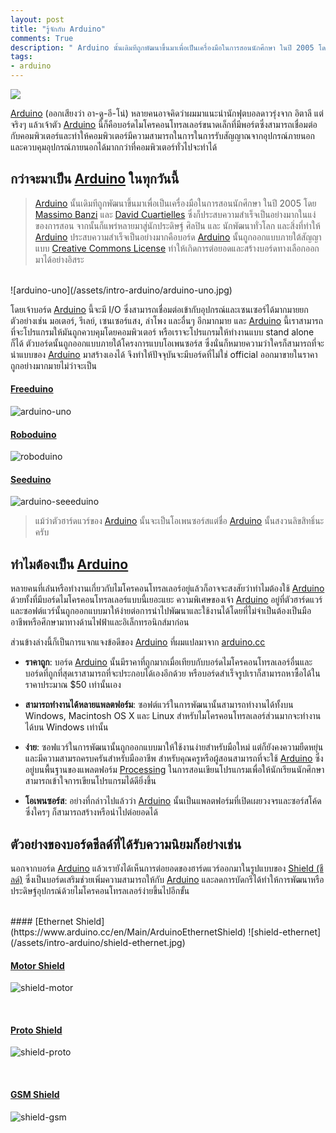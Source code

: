 ```yaml
---
layout: post
title: "รู้จักกับ Arduino"
comments: True
description: " Arduino นั้นเดิมทีถูกพัฒนาขึ้นมาเพื่อเป็นเครื่องมือในการสอนนักศึกษา ในปี 2005 โดย Massimo Banzi และ David Cuartielles ซึ่งก็ประสบความสำเร็จเป็นอย่างมากในแง่ของการสอน จากนั้นก็แพร่หลายมาสู่นักประดิษฐ์ ศิลปิน และ นักพัฒนาทั่วโลก"
tags:
- arduino
---
```


<a href="{{ page.url }}"><img src="/assets/intro-arduino/arduino-logo.jpg" /></a>
<!--more-->

[Arduino](https://www.arduino.cc/) (ออกเสียงว่า อา-ดู-อี-โน่) หลายคนอาจคิดว่าผมมาแนะนำนักฟุตบอลดาวรุ่งจาก อิตาลี แต่จริงๆ แล้วเจ้าตัว [Arduino](https://www.arduino.cc/) นี้ก็คือบอร์ดไมโครคอนโทรลเลอร์ขนาดเล็กที่มีพอร์ตซึ่งสามารถเชื่อมต่อกับคอมพิวเตอร์และทำให้คอมพิวเตอร์มีความสามารถในการในการรับสัญญาณจากอุปกรณ์ภายนอกและควบคุมอุปกรณ์ภายนอกได้มากกว่าที่คอมพิวเตอร์ทั่วไปจะทำได้

## กว่าจะมาเป็น [Arduino](https://www.arduino.cc/) ในทุกวันนี้
> [Arduino](https://www.arduino.cc/) นั้นเดิมทีถูกพัฒนาขึ้นมาเพื่อเป็นเครื่องมือในการสอนนักศึกษา ในปี 2005 โดย [Massimo Banzi](http://www.massimobanzi.com/) และ [David Cuartielles](https://twitter.com/dcuartielles) ซึ่งก็ประสบความสำเร็จเป็นอย่างมากในแง่ของการสอน จากนั้นก็แพร่หลายมาสู่นักประดิษฐ์ ศิลปิน และ นักพัฒนาทั่วโลก
และสิ่งที่ทำให้ [Arduino](https://www.arduino.cc/) ประสบความสำเร็จเป็นอย่างมากคือบอร์ด [Arduino](https://www.arduino.cc/) นั้นถูกออกแบบภายใต้สัญญาแบบ [Creative Commons License](http://creativecommons.org/) ทำให้เกิดการต่อยอดและสร้างบอร์ดทางเลือกออกมาได้อย่างอิสระ

<br/>
![arduino-uno](/assets/intro-arduino/arduino-uno.jpg)
<br/>

โดยเจ้าบอร์ด [Arduino](https://www.arduino.cc/) นี้จะมี I/O ซึ่งสามารถเชื่อมต่อเข้ากับอุปกรณ์และเซนเซอร์ได้มากมายยกตัวอย่างเช่น มอเตอร์, รีเลย์, เซนเซอร์แสง, ลำโพง และอื่นๆ อีกมากมาย
และ [Arduino](https://www.arduino.cc/) นี้เราสามารถที่จะโปรแกรมให้มันถูกควบคุมโดยคอมพิวเตอร์ หรือเราจะโปรแกรมให้ทำงานแบบ stand alone ก็ได้
ตัวบอร์ดนั้นถูกออกแบบภายใต้โครงการแบบโอเพนซอร์ส ซึ่งนั่นก็หมายความว่าใครก็สามารถที่จะนำแบบของ [Arduino](https://www.arduino.cc/) มาสร้างเองได้ จึงทำให้ปัจจุบันจะมีบอร์ดที่ไม่ใช่ official ออกมาขายในราคาถูกอย่างมากมายไม่ว่าจะเป็น

#### [Freeduino](http://www.freeduino.org/freeduino_open_designs.html)
![arduino-uno](/assets/intro-arduino/arduino-freeduino.jpg)
<br/>

#### [Roboduino](https://en.wikipedia.org/wiki/File:DFRobot_Arduino.jpg)
![roboduino](/assets/intro-arduino/arduino-roboduino.jpg)
<br/>

#### [Seeduino](http://www.seeedstudio.com/wiki/Seeeduino_v3.0)
![arduino-seeeduino](/assets/intro-arduino/arduino-seeeduino.jpg)
<br/>

> แม้ว่าตัวฮาร์ดแวร์ของ [Arduino](https://www.arduino.cc/) นั้นจะเป็นโอเพนซอร์สแต่ชื่อ [Arduino](https://www.arduino.cc/) นั้นสงวนลิขสิทธิ์นะครับ


## ทำไมต้องเป็น [Arduino](https://www.arduino.cc/)
หลายคนที่เล่่นหรือทำงานเกี่ยวกับไมโครคอนโทรลเลอร์อยู่แล้วก็อาจจะสงสัยว่าทำไมต้องใช้ [Arduino](https://www.arduino.cc/) ด้วยทั้งที่มีบอร์ดไมโครคอนโทรลเลอร์แบบนี้เยอะแยะ
ความพิเศษของเจ้า [Arduino](https://www.arduino.cc/) อยู่ที่ตัวฮาร์ดแวร์และซอฟต์แวร์นั้นถูกออกแบบมาให้ง่ายต่อการนำไปพัฒนาและใช้งานได้โดยที่ไม่จำเป็นต้องเป็นมืออาชีพหรือศึกษามาทางด้านไฟฟ้าและอิเล็กทรอนิกส์มาก่อน

ส่วนข้างล่างนี้ก็เป็นการแจกแจงข้อดีของ [Arduino](https://www.arduino.cc/) ที่ผมแปลมาจาก [arduino.cc](http://www.arduino.cc/en/Guide/Introduction)

- <strong>ราคาถูก</strong>: บอร์ด [Arduino](https://www.arduino.cc/) นั้นมีราคาที่ถูกมากเมื่อเทียบกับบอร์ดไมโครคอนโทรลเลอร์อื่นและบอร์ดที่ถูกที่สุดเราสามารถที่จะประกอบได้เองอีกด้วย หรือบอร์ดสำเร็จรูปเราก็สามารถหาซื้อได้ในราคาประมาณ $50 เท่านั้นเอง

- <strong>สามารถทำงานได้หลายแพลตฟอร์ม</strong>: ซอฟต์แวร์ในการพัฒนานั้นสามารถทำงานได้ทั้งบน Windows, Macintosh OS X และ Linux สำหรับไมโครคอนโทรลเลอร์ส่วนมากจะทำงานได้บน Windows เท่านั้น

- <strong>ง่าย</strong>: ซอฟแวร์ในการพัฒนานั้นถูกออกแบบมาให้ใช้งานง่ายสำหรับมือใหม่ แต่ก็ยังคงความยืดหยุ่นและมีความสามรถครบครันสำหรับมืออาชีพ สำหรับคุณครูหรือผู้สอนสามารถที่จะใช้ [Arduino](https://www.arduino.cc/) ซึ่งอยู่บนพื้นฐานของแพลตฟอร์ม [Processing](https://processing.org/) ในการสอนเขียนโปรแกรมเพื่อให้นักเรียนนักศึกษาสามารถเข้าใจการเขียนโปรแกรมได้ดียิ่งขึ้น

- <strong>โอเพนซอร์ส</strong>: อย่างที่กล่าวไปแล้วว่า [Arduino](https://www.arduino.cc/) นั้นเป็นแพลตฟอร์มที่เปิดเผยวงจรและซอร์สโค้ดซึ่งใครๆ ก็สามารถสร้างหรือนำไปต่อยอดได้


## ตัวอย่างของบอร์ดชีลด์ที่ได้รับความนิยมก็อย่างเช่น
นอกจากบอร์ด [Arduino](https://www.arduino.cc/) แล้วเรายังได้เห็นการต่อยอดของฮาร์ดแวร์ออกมาในรูปแบบของ [Shield (ชีลด์)](https://www.arduino.cc/en/Main/Products)  ซึ่งเป็นบอร์ดเสริมช่วยเพิ่มความสามารถให้กับ [Arduino](https://www.arduino.cc/) และลดการบัดกรีได้ทำให้การพัฒนาหรือประดิษฐ์อุปกรณ์ด้วยไมโครคอนโทรลเลอร์ง่ายขึ้นไปอีกขั้น

<br/>
#### [Ethernet Shield](https://www.arduino.cc/en/Main/ArduinoEthernetShield)
![shield-ethernet](/assets/intro-arduino/shield-ethernet.jpg)
<br/>

#### [Motor Shield](https://www.arduino.cc/en/Main/ArduinoMotorShieldR3)
![shield-motor](/assets/intro-arduino/shield-motor.jpg)

<br/>

#### [Proto Shield](https://www.arduino.cc/en/Main/ArduinoProtoShield)
![shield-proto](/assets/intro-arduino/shield-proto.jpg)

<br/>

#### [GSM Shield](https://www.arduino.cc/en/Main/ArduinoGSMShield)
![shield-gsm](/assets/intro-arduino/shield-gsm.jpg)
